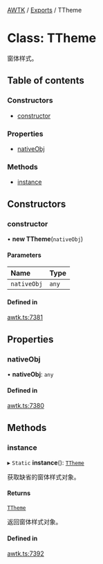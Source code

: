 [AWTK](../README.md) / [Exports](../modules.md) / TTheme

# Class: TTheme

窗体样式。

## Table of contents

### Constructors

- [constructor](TTheme.md#constructor)

### Properties

- [nativeObj](TTheme.md#nativeobj)

### Methods

- [instance](TTheme.md#instance)

## Constructors

### constructor

• **new TTheme**(`nativeObj`)

#### Parameters

| Name | Type |
| :------ | :------ |
| `nativeObj` | `any` |

#### Defined in

[awtk.ts:7381](https://github.com/zlgopen/awtk-binding/blob/145cdd58/tools/code_gen/js/output/awtk.ts#L7381)

## Properties

### nativeObj

• **nativeObj**: `any`

#### Defined in

[awtk.ts:7380](https://github.com/zlgopen/awtk-binding/blob/145cdd58/tools/code_gen/js/output/awtk.ts#L7380)

## Methods

### instance

▸ `Static` **instance**(): [`TTheme`](TTheme.md)

获取缺省的窗体样式对象。

#### Returns

[`TTheme`](TTheme.md)

返回窗体样式对象。

#### Defined in

[awtk.ts:7392](https://github.com/zlgopen/awtk-binding/blob/145cdd58/tools/code_gen/js/output/awtk.ts#L7392)
